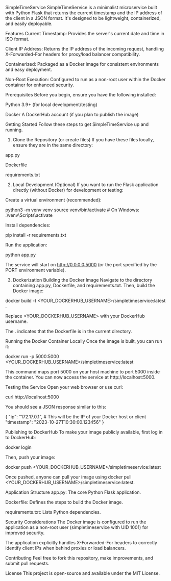 SimpleTimeService
SimpleTimeService is a minimalist microservice built with Python Flask that returns the current timestamp and the IP address of the client in a JSON format. It's designed to be lightweight, containerized, and easily deployable.

Features
Current Timestamp: Provides the server's current date and time in ISO format.

Client IP Address: Returns the IP address of the incoming request, handling X-Forwarded-For headers for proxy/load balancer compatibility.

Containerized: Packaged as a Docker image for consistent environments and easy deployment.

Non-Root Execution: Configured to run as a non-root user within the Docker container for enhanced security.

Prerequisites
Before you begin, ensure you have the following installed:

Python 3.9+ (for local development/testing)

Docker
A DockerHub account (if you plan to publish the image)

Getting Started
Follow these steps to get SimpleTimeService up and running.

1. Clone the Repository (or create files)
If you have these files locally, ensure they are in the same directory:

app.py

Dockerfile

requirements.txt

2. Local Development (Optional)
If you want to run the Flask application directly (without Docker) for development or testing:

Create a virtual environment (recommended):

python3 -m venv venv
source venv/bin/activate # On Windows: .\venv\Scripts\activate

Install dependencies:

pip install -r requirements.txt

Run the application:

python app.py

The service will start on http://0.0.0.0:5000 (or the port specified by the PORT environment variable).

3. Dockerization
Building the Docker Image
Navigate to the directory containing app.py, Dockerfile, and requirements.txt. Then, build the Docker image:

docker build -t <YOUR_DOCKERHUB_USERNAME>/simpletimeservice:latest .

Replace <YOUR_DOCKERHUB_USERNAME> with your DockerHub username.

The . indicates that the Dockerfile is in the current directory.

Running the Docker Container Locally
Once the image is built, you can run it:

docker run -p 5000:5000 <YOUR_DOCKERHUB_USERNAME>/simpletimeservice:latest

This command maps port 5000 on your host machine to port 5000 inside the container. You can now access the service at http://localhost:5000.

Testing the Service
Open your web browser or use curl:

curl http://localhost:5000

You should see a JSON response similar to this:

{
  "ip": "172.17.0.1", # This will be the IP of your Docker host or client
  "timestamp": "2023-10-27T10:30:00.123456"
}

Publishing to DockerHub
To make your image publicly available, first log in to DockerHub:

docker login

Then, push your image:

docker push <YOUR_DOCKERHUB_USERNAME>/simpletimeservice:latest

Once pushed, anyone can pull your image using docker pull <YOUR_DOCKERHUB_USERNAME>/simpletimeservice:latest.

Application Structure
app.py: The core Python Flask application.

Dockerfile: Defines the steps to build the Docker image.

requirements.txt: Lists Python dependencies.

Security Considerations
The Docker image is configured to run the application as a non-root user (simpletimeservice with UID 1001) for improved security.

The application explicitly handles X-Forwarded-For headers to correctly identify client IPs when behind proxies or load balancers.

Contributing
Feel free to fork this repository, make improvements, and submit pull requests.

License
This project is open-source and available under the MIT License.
